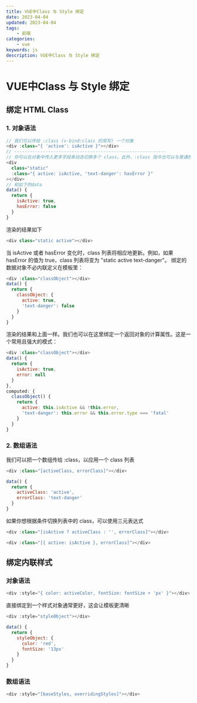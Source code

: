 ```yaml
---
title: VUE中Class 与 Style 绑定
date: 2023-04-04
updated: 2023-04-04
tags: 
    - 前端
categories: 
    - vue
keywords: js
description: VUE中Class 与 Style 绑定
---
```

# VUE中Class 与 Style 绑定
## 绑定 HTML Class
### 1. 对象语法
```js
// 我们可以传给 :class (v-bind:class 的简写) 一个对象
<div :class="{ 'active': isActive }"></div>
// ----------------------------------------------------------
// 你可以在对象中传入更多字段来动态切换多个 class。此外，:class 指令也可以与普通的 class attribute 共存。当有如下模板：
<div
  class="static"
  :class="{ active: isActive, 'text-danger': hasError }"
></div>
// 和如下的data
data() {
  return {
    isActive: true,
    hasError: false
  }
}
```
渲染的结果如下
```js
<div class="static active"></div>
```

当 isActive 或者 hasError 变化时，class 列表将相应地更新。例如，如果 hasError 的值为 true，class 列表将变为 "static active text-danger"。
绑定的数据对象不必内联定义在模板里：
```js
<div :class="classObject"></div>
data() {
  return {
    classObject: {
      active: true,
      'text-danger': false
    }
  }
}

```
渲染的结果和上面一样。我们也可以在这里绑定一个返回对象的计算属性。这是一个常用且强大的模式：
```js
<div :class="classObject"></div>
data() {
  return {
    isActive: true,
    error: null
  }
},
computed: {
  classObject() {
    return {
      active: this.isActive && !this.error,
      'text-danger': this.error && this.error.type === 'fatal'
    }
  }
}
```
### 2. 数组语法
我们可以把一个数组传给 :class，以应用一个 class 列表
```js
<div :class="[activeClass, errorClass]"></div>

data() {
  return {
    activeClass: 'active',
    errorClass: 'text-danger'
  }
}
```
如果你想根据条件切换列表中的 class，可以使用三元表达式
```js
<div :class="[isActive ? activeClass : '', errorClass]"></div>
```
```js
<div :class="[{ active: isActive }, errorClass]"></div>
```
## 绑定内联样式
### 对象语法
```js
<div :style="{ color: activeColor, fontSize: fontSize + 'px' }"></div>
```
直接绑定到一个样式对象通常更好，这会让模板更清晰
```js
<div :style="styleObject"></div>

data() {
  return {
    styleObject: {
      color: 'red',
      fontSize: '13px'
    }
  }
}
```
### 数组语法
```js
<div :style="[baseStyles, overridingStyles]"></div>
```
